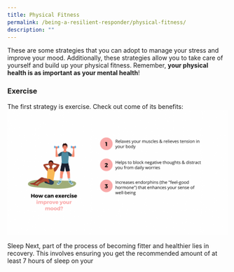 ```yaml
---
title: Physical Fitness
permalink: /being-a-resilient-responder/physical-fitness/
description: ""
---
```

These are some strategies that you can adopt to manage your stress and improve your mood. Additionally, these strategies allow you to take care of yourself and build up your physical fitness. Remember, **your physical health is as important as your mental health**!

### Exercise
The first strategy is exercise. Check out come of its benefits:
![](/images/physical%20fitness%203.png)

Sleep
Next, part of the process of becoming fitter and healthier lies in recovery. This involves ensuring you get the recommended amount of at least 7 hours of sleep on your